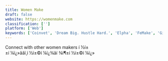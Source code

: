 ```yaml
---
title: Women Make
draft: false 
website: https://womenmake.com
classification: ['']
platform: ['Web']
keywords: ['Coinvet', 'Dream Big. Hustle Hard.', 'Elpha', 'FeMake', 'GirlCrew', 'Global Women in VC Directory', 'Hire a BuzzFeeder', 'HireHer', 'NYC Tech Ladies Jobs Email', 'Olmo', 'She Codes', 'Shello', 'Startup School', 'The New Girlboss', 'The Violet Society', 'Trolley', 'Women Made It', 'Women Make Podcast', 'Women Who Design', 'Women World Wide']
---
```

Connect with other women makers í ½í±±í ¼í¿»ââï¸í ½í±©í ¼í¿¾âí ¾í¶±í ½í±©í ¼í¿»